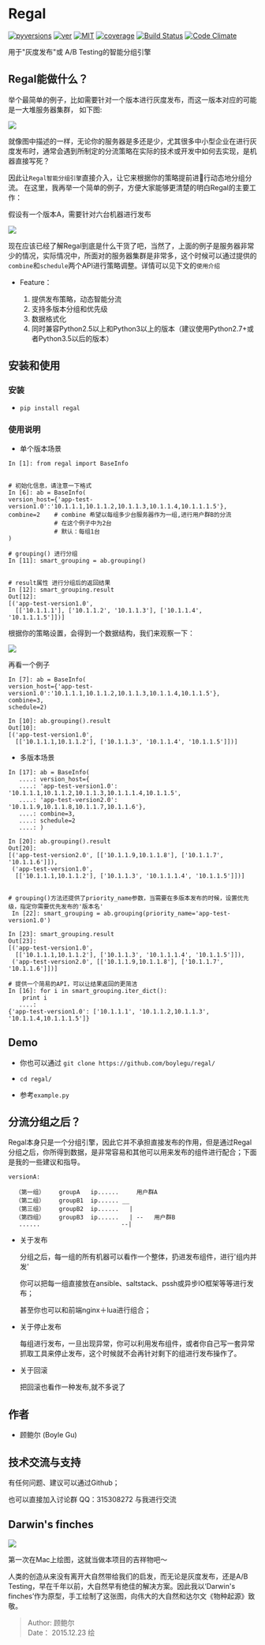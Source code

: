 Regal
====

[![pyversions](https://img.shields.io/badge/python-2.6%2C2.7%2C3.4%2C3.5-blue.svg)]()
[![ver](https://img.shields.io/badge/release-v1.1-red.svg)]()
[![MIT](https://img.shields.io/badge/license-MIT-blue.svg)]()
[![coverage](https://img.shields.io/badge/coverage-92%25-yellowgreen.svg)]()
[![Build Status](https://travis-ci.org/boylegu/regal.svg?branch=master)](https://travis-ci.org/boylegu/regal)
[![Code Climate](https://codeclimate.com/github/boylegu/regal/badges/gpa.svg)](https://codeclimate.com/github/boylegu/regal)

用于"灰度发布"或 A/B Testing的智能分组引擎

## Regal能做什么？
举个最简单的例子，比如需要针对一个版本进行灰度发布，而这一版本对应的可能是一大堆服务器集群， 如下图:

![](http://d3.freep.cn/3tb_160717141724w0xq569376.png)

就像图中描述的一样，无论你的服务器是多还是少，尤其很多中小型企业在进行灰度发布时，通常会遇到所制定的分流策略在实际的技术或开发中如何去实现，是机器直接写死？

因此让``Regal智能分组引擎``直接介入，让它来根据你的策略提前进行动态地分组分流。
在这里，我再举一个简单的例子，方便大家能够更清楚的明白Regal的主要工作：

假设有一个版本A，需要针对六台机器进行发布

![](http://d3.freep.cn/3tb_160717141738vmen569376.png)

现在应该已经了解Regal到底是什么干货了吧，当然了，上面的例子是服务器非常少的情况，实际情况中，所面对的服务器集群是非常多，这个时候可以通过提供的``combine``和``schedule``两个API进行策略调整。详情可以见下文的``使用介绍``

- Feature：

  1. 提供发布策略，动态智能分流
  2. 支持多版本分组和优先级
  3. 数据格式化
  4. 同时兼容Python2.5以上和Python3以上的版本（建议使用Python2.7+或者Python3.5以后的版本）
  

## 安装和使用

### 安装

 -  `` pip install regal ``

### 使用说明

- 单个版本场景

```
In [1]: from regal import BaseInfo


# 初始化信息，请注意一下格式
In [6]: ab = BaseInfo(
version_host={'app-test-version1.0':'10.1.1.1,10.1.1.2,10.1.1.3,10.1.1.4,10.1.1.1.5'},
combine=2    # combine 希望以每组多少台服务器作为一组,进行用户群B的分流
             # 在这个例子中为2台
             # 默认：每组1台
)

# grouping() 进行分组
In [11]: smart_grouping = ab.grouping() 


# result属性 进行分组后的返回结果
In [12]: smart_grouping.result
Out[12]:
[('app-test-version1.0',
  [['10.1.1.1'], ['10.1.1.2', '10.1.1.3'], ['10.1.1.4', '10.1.1.1.5']])]
```
根据你的策略设置，会得到一个数据结构，我们来观察一下：

![](http://d2.freep.cn/3tb_160717141736anum569376.png)

再看一个例子

```
In [7]: ab = BaseInfo(
version_host={'app-test-version1.0':'10.1.1.1,10.1.1.2,10.1.1.3,10.1.1.4,10.1.1.5'},
combine=3,
schedule=2)

In [10]: ab.grouping().result
Out[10]:
[('app-test-version1.0',
  [['10.1.1.1,10.1.1.2'], ['10.1.1.3', '10.1.1.4', '10.1.1.5']])]

```

- 多版本场景

``` 
In [17]: ab = BaseInfo(
   ....: version_host={
   ....: 'app-test-version1.0': '10.1.1.1,10.1.1.2,10.1.1.3,10.1.1.1.4,10.1.1.5',
   ....: 'app-test-version2.0': '10.1.1.9,10.1.1.8,10.1.1.7,10.1.1.6'},
   ....: combine=3,
   ....: schedule=2
   ....: )
   
In [20]: ab.grouping().result
Out[20]:
[('app-test-version2.0', [['10.1.1.9,10.1.1.8'], ['10.1.1.7', '10.1.1.6']]),
 ('app-test-version1.0',
  [['10.1.1.1,10.1.1.2'], ['10.1.1.3', '10.1.1.1.4', '10.1.1.5']])]   


# grouping()方法还提供了priority_name参数，当需要在多版本发布的时候，设置优先级，指定你需要优先发布的'版本名'
 In [22]: smart_grouping = ab.grouping(priority_name='app-test-version1.0')

In [23]: smart_grouping.result
Out[23]:
[('app-test-version1.0',
  [['10.1.1.1,10.1.1.2'], ['10.1.1.3', '10.1.1.1.4', '10.1.1.5']]),
 ('app-test-version2.0', [['10.1.1.9,10.1.1.8'], ['10.1.1.7', '10.1.1.6']])]

# 提供一个简易的API，可以让结果返回的更简洁  
In [16]: for i in smart_grouping.iter_dict():   
    print i
   ....:
{'app-test-version1.0': ['10.1.1.1', '10.1.1.2,10.1.1.3', '10.1.1.4,10.1.1.1.5']}

```

## Demo

- 你也可以通过 `` git clone https://github.com/boylegu/regal/ ``

- `` cd regal/ ``

- 参考`` example.py ``


## 分流分组之后？

Regal本身只是一个分组引擎，因此它并不承担直接发布的作用，但是通过Regal分组之后，你所得到数据，是非常容易和其他可以用来发布的组件进行配合；下面是我的一些建议和指导。

```
versionA:

  （第一组）    groupA   ip......     用户群A    
  （第二组）    groupB1  ip...... __ 
  （第三组）    groupB2  ip......   |
  （第四组）    groupB3  ip......   | --   用户群B   
   ......                       --|
```

- 关于发布

  分组之后，每一组的所有机器可以看作一个整体，扔进发布组件，进行'组内并发'

  你可以把每一组直接放在ansible、saltstack、pssh或异步IO框架等等进行发布；
  
  甚至你也可以和前端nginx＋lua进行组合；

- 关于停止发布

  每组进行发布，一旦出现异常，你可以利用发布组件，或者你自己写一套异常抓取工具来停止发布，这个时候就不会再针对剩下的组进行发布操作了。

- 关于回滚

  把回滚也看作一种发布,就不多说了

## 作者

- 顾鲍尔 (Boyle Gu)
  
## 技术交流与支持

有任何问题、建议可以通过Github；

也可以直接加入讨论群 QQ：315308272 与我进行交流


## Darwin's finches

![](http://d3.freep.cn/3tb_160717141739pank569376.jpg)

第一次在Mac上绘图，这就当做本项目的吉祥物吧～

人类的创造从来没有离开大自然带给我们的启发，而无论是灰度发布，还是A/B Testing，早在千年以前，大自然早有绝佳的解决方案。因此我以‘Darwin's finches’作为原型，手工绘制了这张图，向伟大的大自然和达尔文《物种起源》致敬。

> Author: 顾鲍尔     
> Date： 2015.12.23 绘


